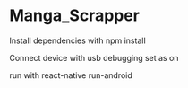 # Manga_Scrapper


Install dependencies with npm install

Connect device with usb debugging set as on

run with react-native run-android

